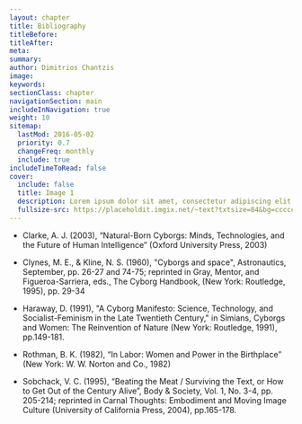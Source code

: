 ```yaml
---
layout: chapter
title: Bibliography
titleBefore:
titleAfter:
meta:
summary:
author: Dimitrios Chantzis
image:
keywords:
sectionClass: chapter
navigationSection: main
includeInNavigation: true
weight: 10
sitemap:
  lastMod: 2016-05-02
  priority: 0.7
  changeFreq: monthly
  include: true
includeTimeToRead: false
cover:
  include: false
  title: Image 1
  description: Lorem ipsum dolor sit amet, consectetur adipiscing elit.
  fullsize-src: https://placeholdit.imgix.net/~text?txtsize=84&bg=cccccc&txt=cover-image-1&w=1653&h=1167
---
```


- Clarke, A. J. (2003), “Natural-Born Cyborgs: Minds, Technologies, and the Future of Human Intelligence” (Oxford University Press, 2003)

- Clynes, M. E., & Kline, N. S. (1960), "Cyborgs and space", Astronautics, September, pp. 26-27 and 74-75; reprinted in Gray, Mentor, and Figueroa-Sarriera, eds., The Cyborg Handbook, (New York: Routledge, 1995), pp. 29-34

- Haraway, D. (1991), "A Cyborg Manifesto: Science, Technology, and Socialist-Feminism in the Late Twentieth Century," in Simians, Cyborgs and Women: The Reinvention of Nature (New York: Routledge, 1991), pp.149-181.

- Rothman, B. K. (1982), “In Labor: Women and Power in the Birthplace” (New York: W. W. Norton and Co., 1982)

- Sobchack, V. C. (1995), “Beating the Meat / Surviving the Text, or How to Get Out of the Century Alive”, Body & Society, Vol. 1, No. 3-4, pp. 205-214; reprinted in Carnal Thoughts: Embodiment and Moving Image Culture (University of California Press, 2004), pp.165-178.
